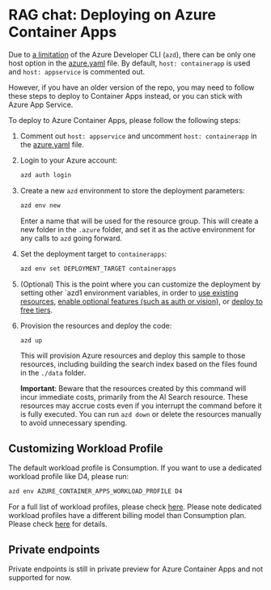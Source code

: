 # RAG chat: Deploying on Azure Container Apps

Due to [a limitation](https://github.com/Azure/azure-dev/issues/2736) of the Azure Developer CLI (`azd`), there can be only one host option in the [azure.yaml](../azure.yaml) file.
By default, `host: containerapp` is used and `host: appservice` is commented out.

However, if you have an older version of the repo, you may need to follow these steps to deploy to Container Apps instead, or you can stick with Azure App Service.

To deploy to Azure Container Apps, please follow the following steps:

1. Comment out `host: appservice` and uncomment `host: containerapp` in the [azure.yaml](../azure.yaml) file.

2. Login to your Azure account:

    ```bash
    azd auth login
    ```

3. Create a new `azd` environment to store the deployment parameters:

    ```bash
    azd env new
    ```

    Enter a name that will be used for the resource group.
    This will create a new folder in the `.azure` folder, and set it as the active environment for any calls to `azd` going forward.

4. Set the deployment target to `containerapps`:

    ```bash
    azd env set DEPLOYMENT_TARGET containerapps
    ```

5. (Optional) This is the point where you can customize the deployment by setting other `azd1 environment variables, in order to [use existing resources](docs/deploy_existing.md), [enable optional features (such as auth or vision)](docs/deploy_features.md), or [deploy to free tiers](docs/deploy_lowcost.md).
6. Provision the resources and deploy the code:

    ```bash
    azd up
    ```

    This will provision Azure resources and deploy this sample to those resources, including building the search index based on the files found in the `./data` folder.

    **Important**: Beware that the resources created by this command will incur immediate costs, primarily from the AI Search resource. These resources may accrue costs even if you interrupt the command before it is fully executed. You can run `azd down` or delete the resources manually to avoid unnecessary spending.

## Customizing Workload Profile

The default workload profile is Consumption. If you want to use a dedicated workload profile like D4, please run:

```bash
azd env AZURE_CONTAINER_APPS_WORKLOAD_PROFILE D4
```

For a full list of workload profiles, please check [here](https://learn.microsoft.com/azure/container-apps/workload-profiles-overview#profile-types).
Please note dedicated workload profiles have a different billing model than Consumption plan. Please check [here](https://learn.microsoft.com/azure/container-apps/billing) for details.

## Private endpoints

Private endpoints is still in private preview for Azure Container Apps and not supported for now.
